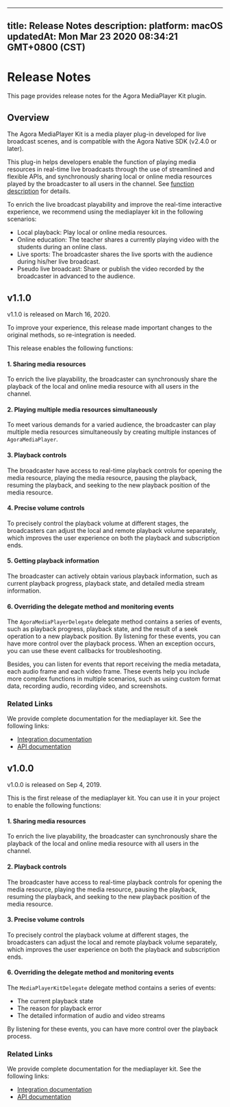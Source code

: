 
---
title: Release Notes
description: 
platform: macOS
updatedAt: Mon Mar 23 2020 08:34:21 GMT+0800 (CST)
---
# Release Notes
This page provides release notes for the Agora MediaPlayer Kit plugin.
## Overview
The Agora MediaPlayer Kit is a media player plug-in developed for live broadcast scenes, and is compatible with the Agora Native SDK (v2.4.0 or later).

This plug-in helps developers enable the function of playing media resources in real-time live broadcasts through the use of streamlined and flexible APIs, and synchronously sharing local or online media resources played by the broadcaster to all users in the channel. See [function description](https://docs.agora.io/en/Interactive%20Broadcast/mediaplayer_mac?platform=macOS#function-description) for details.

To enrich the live broadcast playability and improve the real-time interactive experience, we recommend using the mediaplayer kit in the following scenarios:
- Local playback: Play local or online media resources.
- Online education: The teacher shares a currently playing video with the students during an online class.
- Live sports: The broadcaster shares the live sports with the audience during his/her live broadcast.
- Pseudo live broadcast: Share or publish the video recorded by the broadcaster in advanced to the audience.

## v1.1.0

v1.1.0 is released on March 16, 2020.

<div class="alert note">To improve your experience, this release made important changes to the original methods, so re-integration is needed.</div>

This release enables the following functions:

#### 1. Sharing media resources

To enrich the live playability, the broadcaster can synchronously share the playback of the local and online media resource with all users in the channel.

#### 2. Playing multiple media resources simultaneously

To meet various demands for a varied audience, the broadcaster can play multiple media resources simultaneously by creating multiple instances of `AgoraMediaPlayer`.

#### 3. Playback controls

The broadcaster have access to real-time playback controls for opening the media resource, playing the media resource, pausing the playback, resuming the playback, and seeking to the new playback position of the media resource.

#### 4. Precise volume controls

To precisely control the playback volume at different stages, the broadcasters can adjust the local and remote playback volume separately, which improves the user experience on both the playback and subscription ends.

#### 5. Getting playback information

The broadcaster can actively obtain various playback information, such as current playback progress, playback state, and detailed media stream information.

#### 6. Overriding the delegate method and monitoring events

The `AgoraMediaPlayerDelegate` delegate method contains a series of events, such as playback progress, playback state, and the result of a seek operation to a new playback position. By listening for these events, you can have more control over the playback process. When an exception occurs, you can use these event callbacks for troubleshooting.

Besides, you can listen for events that report receiving the media metadata, each audio frame and each video frame. These events help you include more complex functions in multiple scenarios, such as using custom format data, recording audio, recording video, and screenshots.

### Related Links

We provide complete documentation for the mediaplayer kit. See the following links:
- [Integration documentation](https://docs.agora.io/en/Interactive%20Broadcast/mediaplayer_mac?platform=macOS)
- [API documentation](https://docs.agora.io/en/Interactive%20Broadcast/API%20Reference/mediaplayer_oc/docs/headers/MediaPlayer-Kit-Objective-C-API-Overview.html)
                                

## v1.0.0

v1.0.0 is released on Sep 4, 2019.

This is the first release of the mediaplayer kit. You can use it in your project to enable the following functions:

#### 1. Sharing media resources

To enrich the live playability, the broadcaster can synchronously share the playback of the local and online media resource with all users in the channel.


#### 2. Playback controls

The broadcaster have access to real-time playback controls for opening the media resource, playing the media resource, pausing the playback, resuming the playback, and seeking to the new playback position of the media resource.

#### 3. Precise volume controls

To precisely control the playback volume at different stages, the broadcasters can adjust the local and remote playback volume separately, which improves the user experience on both the playback and subscription ends.

#### 6. Overriding the delegate method and monitoring events

The `MediaPlayerKitDelegate` delegate method contains a series of events:
- The current playback state
- The reason for playback error
- The detailed information of audio and video streams

By listening for these events, you can have more control over the playback process.

### Related Links

We provide complete documentation for the mediaplayer kit. See the following links:
- [Integration documentation](https://docs-preview.agoralab.co/en/Interactive%20Broadcast/mediaplayer_mac?platform=macOS&versionId=147ee310-6451-11ea-a366-4fbfd071e0af)
- [API documentation](https://docs.agora.io/en/Interactive%20Broadcast/API%20Reference/mediaplayer_oc/v1.0.0/docs/headers/MediaPlayer-Kit-Objective-C-API-Overview.html)


